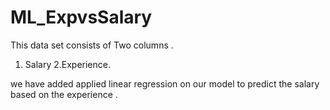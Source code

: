 # ML_ExpvsSalary

This data set consists of Two columns .
1. Salary
2.Experience.

we have added applied linear regression on our model to predict the salary based on the experience .

